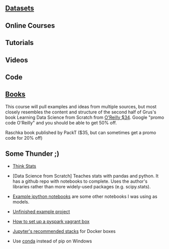 ## [Datasets](datasets.md)

## Online Courses

## Tutorials

## Videos

## Code

## [Books](books.md)

This course will pull examples and ideas from multiple sources, but most closely resembles the content and structure of the second half of Grus's book Learning Data Science from Scratch from [O'Reilly $34](http://shop.oreilly.com/product/0636920033400.do). Google "promo code O'Reilly" and you should be able to get 50% off.

Raschka book published by PackT ($35, but can sometimes get a promo code for 20% off)

## Some Thunder ;)

- [Think Stats](http://greenteapress.com/thinkstats2/)
- [Data Science from Scratch]
Teaches stats with pandas and python. It has a github repo with notebooks to complete. Uses the author's libraries rather than more widely-used packages (e.g. scipy.stats).


- [Example ipython notebooks](https://github.com/donnemartin/data-science-ipython-notebooks) are some other notebooks I was using as models.
- [Unfinished example project](https://github.com/ThunderShiviah/data_science_notes/blob/master/notebooks/friend_paradox_unfinished.ipynb)
- [How to set up a pyspark vagrant box](https://gist.github.com/ThunderShiviah/f340d7fe50bb751d8516)
- [Jupyter's recommended stacks](https://github.com/jupyter/docker-stacks) for Docker boxes
- Use [conda](http://conda.pydata.org/) instead of pip on Windows
